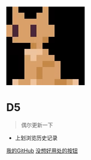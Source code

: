 ![logo](_media/logo.png)

# **D5**


> 偶尔更新一下

- 上划浏览历史记录

[我的GitHub](https://github.com/D5rrr)
[没想好用处的按钮]()